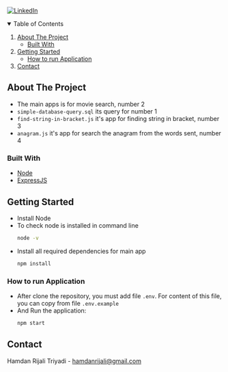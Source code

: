 [![LinkedIn][linkedin-shield]][linkedin-url]

<!-- TABLE OF CONTENTS -->
<details open="open">
  <summary>Table of Contents</summary>
  <ol>
    <li>
      <a href="#about-the-project">About The Project</a>
      <ul>
        <li><a href="#built-with">Built With</a></li>
      </ul>
    </li>
    <li>
      <a href="#getting-started">Getting Started</a>
      <ul>
        <li><a href="#how-to-run-application">How to run Application</a></li>
      </ul>
    </li>
    <li><a href="#contact">Contact</a></li>
  </ol>
</details>

<!-- ABOUT THE PROJECT -->

## About The Project

 - The main apps is for movie search, number 2
 - `simple-database-query.sql` its query for number 1
 - `find-string-in-bracket.js` it's app for finding string in bracket, number 3
 - `anagram.js` it's app for search the anagram from the words sent, number 4

### Built With

- [Node](https://nodejs.org/en/download/)
- [ExpressJS](https://expressjs.com/)

<!-- GETTING STARTED -->

## Getting Started

- Install Node
- To check node is installed in command line
  ```bash
  node -v
  ```
- Install all required dependencies for main app
  ```bash
  npm install
  ```

### How to run Application

- After clone the repository, you must add file `.env`. For content of this file, you can copy from file `.env.example` 
- And Run the application:
  ```bash
  npm start
  ```

## Contact

Hamdan Rijali Triyadi - hamdanrijali@gmail.com

<!-- MARKDOWN LINKS & IMAGES -->

[linkedin-shield]: https://img.shields.io/badge/-LinkedIn-black.svg?style=for-the-badge&logo=linkedin&colorB=555
[linkedin-url]: https://www.linkedin.com/in/hamdan-rijali-202b5599
